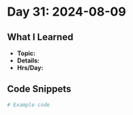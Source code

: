 # Day 31: 2024-08-09

## What I Learned
- **Topic:**
- **Details:**
- **Hrs/Day:**

## Code Snippets
```python
# Example code
